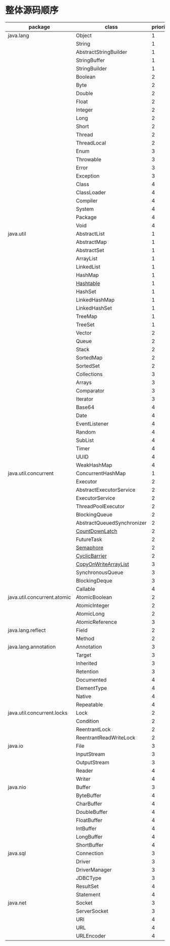 # 整体源码顺序

| package                     | class                      | priority | date |
| --------------------------- | -------------------------- | -------- | ---- |
| java.lang                   | Object                     | 1        |      |
|                             | String                     | 1        |      |
|                             | AbstractStringBuilder      | 1        |      |
|                             | StringBuffer               | 1        |      |
|                             | StringBuilder              | 1        |      |
|                             | Boolean                    | 2        |      |
|                             | Byte                       | 2        |      |
|                             | Double                     | 2        |      |
|                             | Float                      | 2        |      |
|                             | Integer                    | 2        |      |
|                             | Long                       | 2        |      |
|                             | Short                      | 2        |      |
|                             | Thread                     | 2        |      |
|                             | ThreadLocal                | 2        |      |
|                             | Enum                       | 3        |      |
|                             | Throwable                  | 3        |      |
|                             | Error                      | 3        |      |
|                             | Exception                  | 3        |      |
|                             | Class                      | 4        |      |
|                             | ClassLoader                | 4        |      |
|                             | Compiler                   | 4        |      |
|                             | System                     | 4        |      |
|                             | Package                    | 4        |      |
|                             | Void                       | 4        |      |
| java.util                   | AbstractList               | 1        |      |
|                             | AbstractMap                | 1        |      |
|                             | AbstractSet                | 1        |      |
|                             | ArrayList                  | 1        |      |
|                             | LinkedList                 | 1        |      |
|                             | HashMap                    | 1        |      |
|                             | [Hashtable](https://github.com/muyutingfeng/jdk-source-analysis/blob/master/jdk1.8/src/java/util/Hashtable_%E5%88%86%E6%9E%90.md) | 1        | 2020.04.05 |
|                             | HashSet                    | 1        |      |
|                             | LinkedHashMap              | 1        |      |
|                             | LinkedHashSet              | 1        |      |
|                             | TreeMap                    | 1        |      |
|                             | TreeSet                    | 1        |      |
|                             | Vector                     | 2        |      |
|                             | Queue                      | 2        |      |
|                             | Stack                      | 2        |      |
|                             | SortedMap                  | 2        |      |
|                             | SortedSet                  | 2        |      |
|                             | Collections                | 3        |      |
|                             | Arrays                     | 3        |      |
|                             | Comparator                 | 3        |      |
|                             | Iterator                   | 3        |      |
|                             | Base64                     | 4        |      |
|                             | Date                       | 4        |      |
|                             | EventListener              | 4        |      |
|                             | Random                     | 4        |      |
|                             | SubList                    | 4        |      |
|                             | Timer                      | 4        |      |
|                             | UUID                       | 4        |      |
|                             | WeakHashMap                | 4        |      |
| java.util.concurrent        | ConcurrentHashMap          | 1        |      |
|                             | Executor                   | 2        |      |
|                             | AbstractExecutorService    | 2        |      |
|                             | ExecutorService            | 2        |      |
|                             | ThreadPoolExecutor         | 2        |      |
|                             | BlockingQueue              | 2        |      |
|                             | AbstractQueuedSynchronizer | 2        |      |
|                             | [CountDownLatch](https://github.com/muyutingfeng/jdk-source-analysis/blob/master/jdk1.8/src/java/util/concurrent/CountDownLatch_%E5%88%86%E6%9E%90.md) | 2        | 2020.04.05 |
|                             | FutureTask                 | 2        |      |
|                             | [Semaphore]([https://github.com/muyutingfeng/jdk-source-analysis/blob/master/jdk1.8/src/java/util/concurrent/Semaphore_%E5%88%86%E6%9E%90.md](https://github.com/muyutingfeng/jdk-source-analysis/blob/master/jdk1.8/src/java/util/concurrent/Semaphore_分析.md)) | 2        | 2020.04.05 |
|                             | [CyclicBarrier](https://github.com/muyutingfeng/jdk-source-analysis/blob/master/jdk1.8/src/java/util/concurrent/CyclicBarrier_%E5%88%86%E6%9E%90.md) | 2        | 2020.04.05 |
|                             | [CopyOnWriteArrayList](https://github.com/muyutingfeng/jdk-source-analysis/blob/master/jdk1.8/src/java/util/concurrent/CopyOnWriteArrayList_%E5%88%86%E6%9E%90.md) | 3        | 2020.04.05 |
|                             | SynchronousQueue           | 3        |      |
|                             | BlockingDeque              | 3        |      |
|                             | Callable                   | 4        |      |
| java.util.concurrent.atomic | AtomicBoolean              | 2        |      |
|                             | AtomicInteger              | 2        |      |
|                             | AtomicLong                 | 2        |      |
|                             | AtomicReference            | 3        |      |
| java.lang.reflect           | Field                      | 2        |      |
|                             | Method                     | 2        |      |
| java.lang.annotation        | Annotation                 | 3        |      |
|                             | Target                     | 3        |      |
|                             | Inherited                  | 3        |      |
|                             | Retention                  | 3        |      |
|                             | Documented                 | 4        |      |
|                             | ElementType                | 4        |      |
|                             | Native                     | 4        |      |
|                             | Repeatable                 | 4        |      |
| java.util.concurrent.locks  | Lock                       | 2        |      |
|                             | Condition                  | 2        |      |
|                             | ReentrantLock              | 2        |      |
|                             | ReentrantReadWriteLock     | 2        |      |
| java.io                     | File                       | 3        |      |
|                             | InputStream                | 3        |      |
|                             | OutputStream               | 3        |      |
|                             | Reader                     | 4        |      |
|                             | Writer                     | 4        |      |
| java.nio                    | Buffer                     | 3        |      |
|                             | ByteBuffer                 | 4        |      |
|                             | CharBuffer                 | 4        |      |
|                             | DoubleBuffer               | 4        |      |
|                             | FloatBuffer                | 4        |      |
|                             | IntBuffer                  | 4        |      |
|                             | LongBuffer                 | 4        |      |
|                             | ShortBuffer                | 4        |      |
| java.sql                    | Connection                 | 3        |      |
|                             | Driver                     | 3        |      |
|                             | DriverManager              | 3        |      |
|                             | JDBCType                   | 3        |      |
|                             | ResultSet                  | 4        |      |
|                             | Statement                  | 4        |      |
| java.net                    | Socket                     | 3        |      |
|                             | ServerSocket               | 3        |      |
|                             | URI                        | 4        |      |
|                             | URL                        | 4        |      |
|                             | URLEncoder                 | 4        |      |